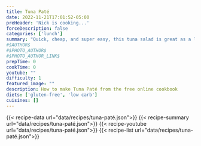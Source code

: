 ```yaml
---
title: Tuna Paté
date: 2022-11-21T17:01:52-05:00
preHeader: 'Nick is cooking...'
forceDescription: false
categories: ['lunch']
summary: "Quick, cheap, and super easy, this tuna salad is great as a lettuce wrap or sandwhich"
#$AUTHOR$
#$PHOTO_AUTHOR$
#$PHOTO_AUTHOR_LINK$
prepTime: 0
cookTime: 0
youtube: ""
difficulty: 1
featured_image: ""
description: How to make Tuna Paté from the free online cookbook
diets: ['gluten-free', 'low carb']
cuisines: []
---
```

{{< recipe-data url="data/recipes/tuna-paté.json">}}
{{< recipe-summary url="data/recipes/tuna-paté.json">}}
{{< recipe-youtube url="data/recipes/tuna-paté.json">}}
{{< recipe-list url="data/recipes/tuna-paté.json">}}
